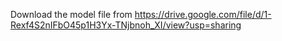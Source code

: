 Download the model file from https://drive.google.com/file/d/1-Rexf4S2nIFbO45p1H3Yx-TNjbnoh_XI/view?usp=sharing
